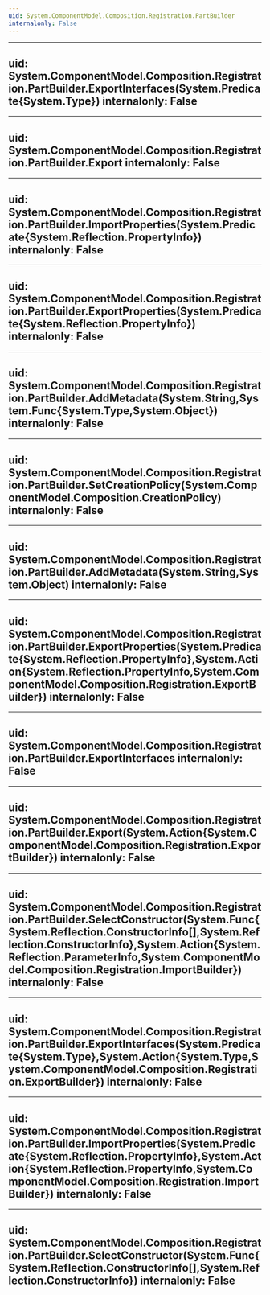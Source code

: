 ```yaml
---
uid: System.ComponentModel.Composition.Registration.PartBuilder
internalonly: False
---
```


---
uid: System.ComponentModel.Composition.Registration.PartBuilder.ExportInterfaces(System.Predicate{System.Type})
internalonly: False
---

---
uid: System.ComponentModel.Composition.Registration.PartBuilder.Export
internalonly: False
---

---
uid: System.ComponentModel.Composition.Registration.PartBuilder.ImportProperties(System.Predicate{System.Reflection.PropertyInfo})
internalonly: False
---

---
uid: System.ComponentModel.Composition.Registration.PartBuilder.ExportProperties(System.Predicate{System.Reflection.PropertyInfo})
internalonly: False
---

---
uid: System.ComponentModel.Composition.Registration.PartBuilder.AddMetadata(System.String,System.Func{System.Type,System.Object})
internalonly: False
---

---
uid: System.ComponentModel.Composition.Registration.PartBuilder.SetCreationPolicy(System.ComponentModel.Composition.CreationPolicy)
internalonly: False
---

---
uid: System.ComponentModel.Composition.Registration.PartBuilder.AddMetadata(System.String,System.Object)
internalonly: False
---

---
uid: System.ComponentModel.Composition.Registration.PartBuilder.ExportProperties(System.Predicate{System.Reflection.PropertyInfo},System.Action{System.Reflection.PropertyInfo,System.ComponentModel.Composition.Registration.ExportBuilder})
internalonly: False
---

---
uid: System.ComponentModel.Composition.Registration.PartBuilder.ExportInterfaces
internalonly: False
---

---
uid: System.ComponentModel.Composition.Registration.PartBuilder.Export(System.Action{System.ComponentModel.Composition.Registration.ExportBuilder})
internalonly: False
---

---
uid: System.ComponentModel.Composition.Registration.PartBuilder.SelectConstructor(System.Func{System.Reflection.ConstructorInfo[],System.Reflection.ConstructorInfo},System.Action{System.Reflection.ParameterInfo,System.ComponentModel.Composition.Registration.ImportBuilder})
internalonly: False
---

---
uid: System.ComponentModel.Composition.Registration.PartBuilder.ExportInterfaces(System.Predicate{System.Type},System.Action{System.Type,System.ComponentModel.Composition.Registration.ExportBuilder})
internalonly: False
---

---
uid: System.ComponentModel.Composition.Registration.PartBuilder.ImportProperties(System.Predicate{System.Reflection.PropertyInfo},System.Action{System.Reflection.PropertyInfo,System.ComponentModel.Composition.Registration.ImportBuilder})
internalonly: False
---

---
uid: System.ComponentModel.Composition.Registration.PartBuilder.SelectConstructor(System.Func{System.Reflection.ConstructorInfo[],System.Reflection.ConstructorInfo})
internalonly: False
---
